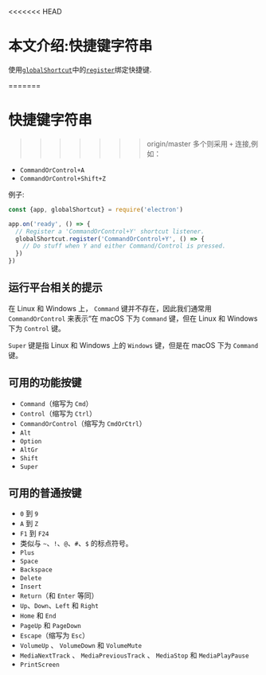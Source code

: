 <<<<<<< HEAD
# 本文介绍:快捷键字符串

使用[`globalShortcut`](global-shortcut.md)中的[`register`](global-shortcut.md#globalshortcutregisteraccelerator-callback)绑定快捷键.

=======
# 快捷键字符串
>>>>>>> origin/master
多个则采用 `+` 连接,例如：
* `CommandOrControl+A`
* `CommandOrControl+Shift+Z`

例子:
```javascript
const {app, globalShortcut} = require('electron')

app.on('ready', () => {
  // Register a 'CommandOrControl+Y' shortcut listener.
  globalShortcut.register('CommandOrControl+Y', () => {
    // Do stuff when Y and either Command/Control is pressed.
  })
})
```
## 运行平台相关的提示

在 Linux 和 Windows 上， `Command`  键并不存在，因此我们通常用 `CommandOrControl` 来表示“在 macOS 下为 `Command` 键，但在
Linux 和 Windows 下为 `Control` 键。

`Super` 键是指 Linux 和 Windows 上的 `Windows` 键，但是在 macOS 下为 `Command` 键。

## 可用的功能按键

* `Command`（缩写为 `Cmd`）
* `Control`（缩写为 `Ctrl`）
* `CommandOrControl`（缩写为 `CmdOrCtrl`）
* `Alt`
* `Option`
* `AltGr`
* `Shift`
* `Super`

## 可用的普通按键

* `0` 到 `9`
* `A` 到 `Z`
* `F1` 到 `F24`
* 类似与 `~`、`!`、`@`、`#`、`$` 的标点符号。
* `Plus`
* `Space`
* `Backspace`
* `Delete`
* `Insert`
* `Return`（和 `Enter` 等同）
* `Up`、`Down`、`Left` 和 `Right`
* `Home` 和 `End`
* `PageUp` 和 `PageDown`
* `Escape`（缩写为 `Esc`）
* `VolumeUp` 、 `VolumeDown`  和 `VolumeMute`
* `MediaNextTrack` 、 `MediaPreviousTrack` 、 `MediaStop`  和   `MediaPlayPause`
* `PrintScreen`
